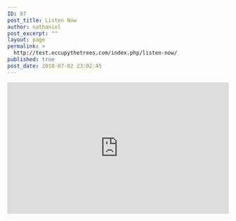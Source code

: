 ```yaml
---
ID: 87
post_title: Listen Now
author: nathaniel
post_excerpt: ""
layout: page
permalink: >
  http://test.occupythetrees.com/index.php/listen-now/
published: true
post_date: 2018-07-02 23:02:45
---
```

<iframe src="https://w.soundcloud.com/player/?url=https%3A//api.soundcloud.com/playlists/403573982&amp;color=%23ff5500&amp;auto_play=false&amp;hide_related=false&amp;show_comments=true&amp;show_user=true&amp;show_reposts=false&amp;show_teaser=true&amp;visual=true" width="100%" height="300" frameborder="no" scrolling="no"></iframe>